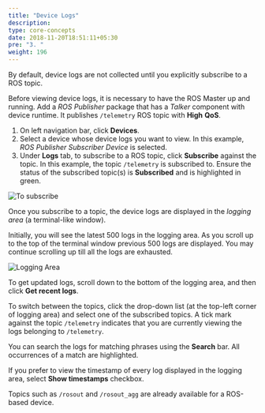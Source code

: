 ```yaml
---
title: "Device Logs"
description:
type: core-concepts
date: 2018-11-20T18:51:11+05:30
pre: "3. "
weight: 196
---
```

By default, device logs are not collected until you explicitly subscribe to a
ROS topic.

Before viewing device logs, it is necessary to have the ROS Master up and running.
Add a _ROS Publisher_ package that has a _Talker_ component with device runtime.
It publishes `/telemetry` ROS topic with **High** **QoS**.

1. On left navigation bar, click **Devices**.
2. Select a device whose device logs you want to view. In this example,
   _ROS Publisher Subscriber Device_ is selected.
3. Under **Logs** tab, to subscribe to a ROS topic, click **Subscribe** against
   the topic. In this example, the topic `/telemetry` is subscribed to.
   Ensure the status of the subscribed topic(s) is **Subscribed** and is highlighted
   in green.

![To subscribe](/images/core-concepts/logging/device-logs/yet-to-subscribe.png?classes=border,shadow&width=60pc)

Once you subscribe to a topic, the device logs are displayed in the
_logging area_ (a terminal-like window).

Initially, you will see the latest 500 logs in the logging area. As you scroll
up to the top of the terminal window previous 500 logs are displayed. You may
continue scrolling up till all the logs are exhausted.

![Logging Area](/images/core-concepts/logging/device-logs/logging-terminal-window.png?classes=border,shadow&width=60pc)

To get updated logs, scroll down to the bottom of the logging area, and then
click **Get recent logs**.

To switch between the topics, click the drop-down list (at the top-left corner
of logging area) and select one of the subscribed topics. A tick mark against
the topic `/telemetry` indicates that you are currently viewing the logs
belonging to `/telemetry`.

You can search the logs for matching phrases using the **Search** bar. All
occurrences of a match are highlighted.

If you prefer to view the timestamp of every log displayed in the logging area,
select **Show timestamps** checkbox.

Topics such as `/rosout` and `/rosout_agg` are already available for a
ROS-based device.
